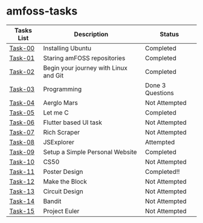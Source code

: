 # amfoss-tasks
**Tasks List**|**Description**|**Status**
--------------|---------------|---------------
[Task-00](https://github.com/0Amruth0/amFoss-tasks/tree/main/task-00)|Installing Ubuntu|Completed
[Task-01](https://github.com/0Amruth0/amFoss-tasks/tree/main/task-01)|Staring amFOSS repositories|Completed
[Task-02](https://github.com/0Amruth0/amFoss-tasks/tree/main/task-02)|Begin your journey with Linux and Git|Completed
[Task-03](https://github.com/0Amruth0/amFoss-tasks/tree/main/task-03)|Programming|Done 3 Questions
[Task-04](https://github.com/0Amruth0/amFoss-tasks/tree/main/task-04)|Aerglo Mars|Not Attempted
[Task-05](https://github.com/0Amruth0/amFoss-tasks/tree/main/task-05)|Let me C|Completed
[Task-06](https://github.com/0Amruth0/amFoss-tasks/tree/main/task-06)|Flutter based UI task|Not Attempted
[Task-07](https://github.com/0Amruth0/amFoss-tasks/tree/main/task-07)|Rich Scraper|Not Attempted
[Task-08](https://github.com/0Amruth0/amFoss-tasks/tree/main/task-08)|JSExplorer|Attempted
[Task-09](https://github.com/0Amruth0/amFoss-tasks/tree/main/task-09)|Setup a Simple Personal Website|Completed
[Task-10](https://github.com/0Amruth0/amFoss-tasks/tree/main/task-10)|CS50|Not Attempted 
[Task-11](https://github.com/0Amruth0/amFoss-tasks/tree/main/task-11)|Poster Design|Completed!!
[Task-12](https://github.com/0Amruth0/amFoss-tasks/tree/main/task-12)|Make the Block|Not Attempted 
[Task-13](https://github.com/0Amruth0/amFoss-tasks/tree/main/task-13)|Circuit Design|Not Attempted
[Task-14](https://github.com/0Amruth0/amFoss-tasks/tree/main/task-14)|Bandit|Not Attempted
[Task-15](https://github.com/0Amruth0/amFoss-tasks/tree/main/task-15)|Project Euler|Not Attempted
